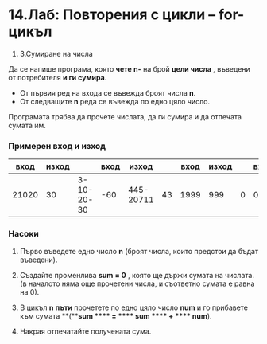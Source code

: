 ﻿# 14.Лаб: Повторения с цикли – for-цикъл


1. 3.Сумиране на числа

Да се напише програма, която **чете**  **n-** на брой **цели числа** , въведени от потребителя **и ги сумира**.

- От първия ред на входа се въвежда броят числа **n**.
- От следващите **n** реда се въвежда по едно цяло число.

Програмата трябва да прочете числата, да ги сумира и да отпечата сумата им.

### Примерен вход и изход

| **вход** | **изход** |   | **вход** | **изход** |   | **вход** | **изход** |   | **вход** | **изход** |   | **вход** | **изход** |
| --- | --- | --- | --- | --- | --- | --- | --- | --- | --- | --- | --- | --- | --- |
| 21020 | 30 | 3-10-20-30 | -60 | 445-20711 | 43 | 1999 | 999 | 0 | 0 |

### Насоки

1. Първо въведете едно число **n** (броят числа, които предстои да бъдат въведени).

1. Създайте променлива   **sum**  **= 0** , която ще държи сумата на числата. (в началото няма още прочетени числа, и съответно сумата е равна на 0).

1. В цикъл **n**  **пъти** прочетете по едно цяло число **num** и го прибавете към сумата **(****sum **** = **** sum **** + **** num**).

1. Накрая отпечатайте получената сума.



